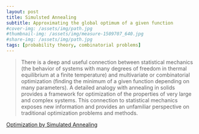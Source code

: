 ```yaml
---
layout: post
title: Simulsted Annealing
subtitle: Approximating the global optimum of a given function 
#cover-img: /assets/img/path.jpg
#thumbnail-img: /assets/img/measure-1509707_640.jpg
#share-img: /assets/img/path.jpg
tags: [probability theory, combinatorial problems]
---
```


> There is a deep and useful connection between statistical mechanics (the behavior of systems with many degrees of freedom in thermal equilibrium at a finite temperature) and multivariate or combinatorial optimization (finding the minimum of a given function depending on many parameters). A detailed analogy with annealing in solids provides a framework for optimization of the properties of very large and complex systems. This connection to statistical mechanics exposes new information and provides an unfamiliar perspective on traditional optimization problems and methods.

[Optimization by Simulated Annealing](http://www2.stat.duke.edu/~scs/Courses/Stat376/Papers/TemperAnneal/KirkpatrickAnnealScience1983.pdf)
